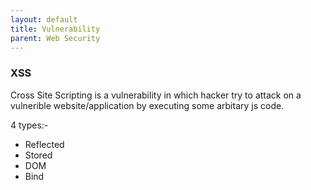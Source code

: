 ```yaml
---
layout: default
title: Vulnerability
parent: Web Security
---
```


### XSS

Cross Site Scripting is a vulnerability in which hacker try to attack on a vulnerible website/application by executing some arbitary js code.

4 types:-

- Reflected
- Stored
- DOM
- Bind
